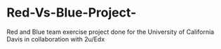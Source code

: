 # Red-Vs-Blue-Project-
Red and Blue team exercise project done for the University of California Davis in collaboration with 2u/Edx
